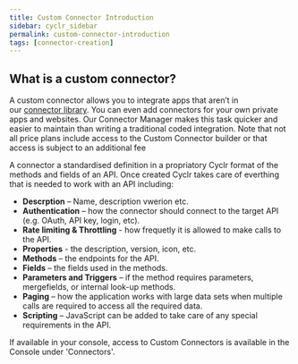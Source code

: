 ```yaml
---
title: Custom Connector Introduction
sidebar: cyclr_sidebar
permalink: custom-connector-introduction
tags: [connector-creation]
---
```


## What is a custom connector?

A custom connector allows you to integrate apps that aren’t in our [connector library](http://cyclr.com/connectors/). You can even add connectors for your own private apps and websites. Our Connector Manager makes this task quicker and easier to maintain than writing a traditional coded integration.  Note that not all price plans include access to the Custom Connector builder or that access is subject to an additional fee

A connector a standardised definition in a propriatory Cyclr format of the methods and fields of an API. Once created Cyclr takes care of everthing that is needed to work with an API including:

*   **Descrption** – Name, description vwerion etc.
*   **Authentication** – how the connector should connect to the target API (e.g. OAuth, API key, login, etc).
*   **Rate limiting & Throttling** - how frequetly it is allowed to make calls to the API. 
*   **Properties** - the description, version, icon, etc.
*   **Methods** – the endpoints for the API.
*   **Fields** – the fields used in the methods.
*   **Parameters and Triggers** – if the method requires parameters, mergefields, or internal look-up methods.
*   **Paging** – how the application works with large data sets when multiple calls are required to access all the required data.
*   **Scripting** – JavaScript can be added to take care of any special requirements in the API.

If available in your console, access to Custom Connectors is available in the Console under 'Connectors'.
